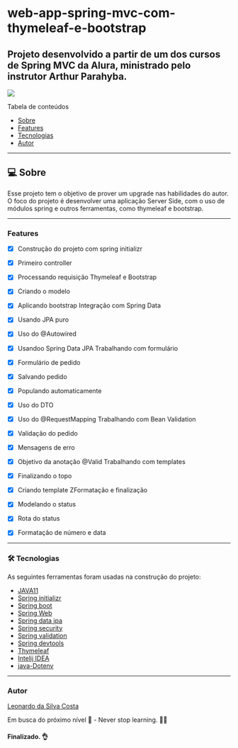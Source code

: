 # web-app-spring-mvc-com-thymeleaf-e-bootstrap
## Projeto desenvolvido a partir de um dos cursos de Spring MVC da Alura, ministrado pelo instrutor Arthur Parahyba.
<img src="https://img.shields.io/static/v1?label=Spring&message=Study&color=6DB33F&style=for-the-badge&logo=SpringBoot">

Tabela de conteúdos

<!--ts-->
   * [Sobre](#Sobre)
   * [Features](#Sobre)
   * [Tecnologias](#tecnologias)
   * [Autor](#Sobre)
<!--te-->

---

## 💻 Sobre

Esse projeto tem o objetivo de prover um upgrade nas habilidades do autor.
O foco do projeto é desenvolver uma aplicação Server Side, com o uso de módulos spring e outros ferramentas, como thymeleaf e bootstrap.

---

### Features

- [x] Construção do projeto com spring initializr
- [x] Primeiro controller
- [x] Processando requisição
Thymeleaf e Bootstrap
- [x] Criando o modelo
- [x] Aplicando bootstrap
Integração com Spring Data
- [x] Usando JPA puro
- [x] Uso do @Autowired
- [X] Usandoo Spring Data JPA
Trabalhando com formulário
- [x] Formulário de pedido
- [x] Salvando pedido
- [x] Populando automaticamente
- [x] Uso do DTO
- [x] Uso do @RequestMapping
Trabalhando com Bean Validation
- [x] Validação do pedido
- [x] Mensagens de erro
- [x] Objetivo da anotação @Valid
Trabalhando com templates
- [x] Finalizando o topo
- [x] Criando template
ZFormatação e finalização
- [x] Modelando o status
- [x] Rota do status
- [x] Formatação de número e data


---

### 🛠 Tecnologias

As seguintes ferramentas foram usadas na construção do projeto:

- [JAVA11](https://www.oracle.com/br/java/technologies/javase/jdk11-archive-downloads.html)
- [Spring initializr](https://start.spring.io/)
- [Spring boot](https://spring.io/projects/spring-boot)
- [Spring Web](https://docs.spring.io/spring-framework/docs/3.2.x/spring-framework-reference/html/mvc.html)
- [Spring data jpa](https://spring.io/projects/spring-data-jpa)
- [Spring security](https://spring.io/projects/spring-security)
- [Spring validation](https://docs.spring.io/spring-framework/docs/3.2.x/spring-framework-reference/html/validation.html)
- [Spring devtools](https://docs.spring.io/spring-boot/docs/1.5.16.RELEASE/reference/html/using-boot-devtools.html)
- [Thymeleaf](https://www.thymeleaf.org/)
- [Intelij IDEA](https://www.jetbrains.com/pt-br/idea/)
- [java-Dotenv](https://github.com/cdimascio/java-dotenv)

---

### Autor
[Leonardo da Silva Costa](https://www.linkedin.com/in/leonardo-costa-b49b8062/)

Em busca do próximo nível 🚀 - Never stop learning. 🧑‍🎓


<h4> 
	Finalizado. 👌
</h4>
